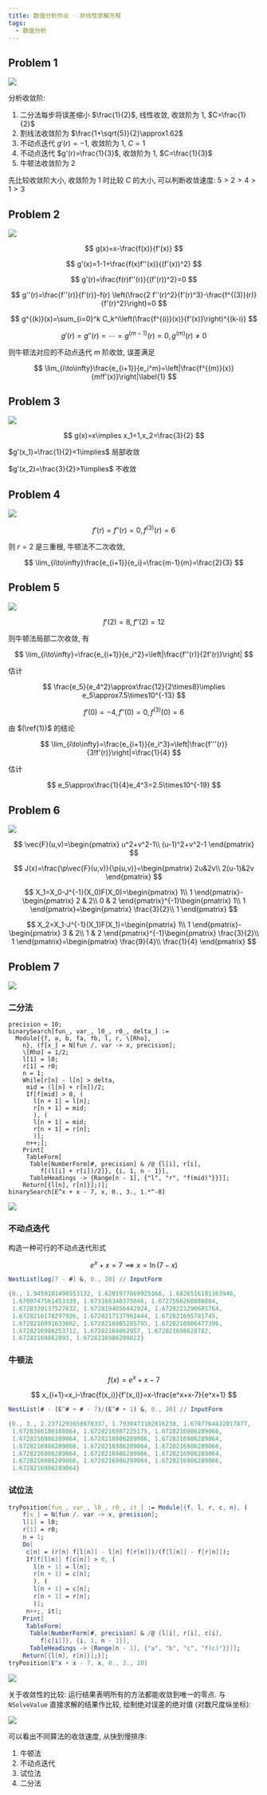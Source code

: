 ```yaml
---
title: 数值分析作业 - 非线性求解方程
tags:
  - 数值分析
---
```


## Problem 1

![](https://img.duanyll.com/img/20230318170803.png)

分析收敛阶:

1. 二分法每步将误差缩小 $\frac{1}{2}$, 线性收敛, 收敛阶为 $1$, $C=\frac{1}{2}$
2. 割线法收敛阶为 $\frac{1+\sqrt{5}}{2}\approx1.62$
3. 不动点迭代 $g'(r)=-1$, 收敛阶为 $1$, $C=1$
4. 不动点迭代 $g'(r)=\frac{1}{3}$, 收敛阶为 $1$, $C=\frac{1}{3}$
5. 牛顿法收敛阶为 $2$

先比较收敛阶大小, 收敛阶为 $1$ 时比较 $C$ 的大小, 可以判断收敛速度: $5>2>4>1>3$

## Problem 2

![](https://img.duanyll.com/img/20230318173349.png)

$$
g(x)=x-\frac{f(x)}{f'(x)}
$$

$$
g'(x)=1-1+\frac{f(x)f''(x)}{(f'(x))^2}
$$

$$
g'(r)=\frac{f(r)f''(r)}{(f'(r))^2}=0
$$

$$
g''(r)=\frac{f''(r)}{f'(r)}-f(r) \left(\frac{2
   f''(r)^2}{f'(r)^3}-\frac{f^{(3)}(r)}{f'(r)^2}\right)=0
$$

$$
g^{(k)}(x)=\sum_{i=0}^k C_k^i\left(\frac{f^{(i)}(x)}{f'(x)}\right)^{(k-i)}
$$

$$
g'(r)=g''(r)=\cdots=g^{(m-1)}(r)=0,g^{(m)}(r)\neq0
$$

则牛顿法对应的不动点迭代 $m$ 阶收敛, 误差满足

$$
\lim_{i\to\infty}\frac{e_{i+1}}{e_i^m}=\left|\frac{f^{(m)}(x)}{m!f'(x)}\right|\label{1}
$$

## Problem 3

![](https://img.duanyll.com/img/20230318185137.png)

$$
g(x)=x\implies x_1=1,x_2=\frac{3}{2}
$$

$g'(x_1)=\frac{1}{2}<1\implies$ 局部收敛

$g'(x_2)=\frac{3}{2}>1\implies$ 不收敛

## Problem 4

![](https://img.duanyll.com/img/20230318185502.png)

$$
f'(r)=f''(r)=0,f^{(3)}(r)=6
$$

则 $r=2$ 是三重根, 牛顿法不二次收敛,

$$
\lim_{i\to\infty}\frac{e_{i+1}}{e_i}=\frac{m-1}{m}=\frac{2}{3}
$$

## Problem 5

![](https://img.duanyll.com/img/20230318192743.png)

$$
f'(2)=8,f''(2)=12
$$

则牛顿法局部二次收敛, 有

$$
\lim_{i\to\infty}=\frac{e_{i+1}}{e_i^2}=\left|\frac{f''(r)}{2f'(r)}\right|
$$

估计

$$
\frac{e_5}{e_4^2}\approx\frac{12}{2\times8}\implies e_5\approx7.5\times10^{-13}
$$

$$
f'(0)=-4,f''(0)=0,f^{(3)}(0)=6
$$

由 $(\ref{1})$ 的结论

$$
\lim_{i\to\infty}=\frac{e_{i+1}}{e_i^3}=\left|\frac{f'''(r)}{3!f'(r)}\right|=\frac{1}{4}
$$

估计

$$
e_5\approx\frac{1}{4}e_4^3=2.5\times10^{-19}
$$

## Problem 6

![](https://img.duanyll.com/img/20230318205332.png)

$$
\vec{F}(u,v)=\begin{pmatrix}
    u^2+v^2-1\\
    (u-1)^2+v^2-1
\end{pmatrix}
$$

$$
J(x)=\frac{\p\vec{F}(u,v)}{\p(u,v)}=\begin{pmatrix}
    2u&2v\\
    2(u-1)&2v
\end{pmatrix}
$$

$$
X_1=X_0-J^{-1}(X_0)F(X_0)=\begin{pmatrix}
    1\\
    1
\end{pmatrix}-\begin{pmatrix}
    2 & 2\\
    0 & 2
\end{pmatrix}^{-1}\begin{pmatrix}
    1\\
    1
\end{pmatrix}=\begin{pmatrix}
    \frac{3}{2}\\
    1
\end{pmatrix}
$$

$$
X_2=X_1-J^{-1}(X_1)F(X_1)=\begin{pmatrix}
    1\\
    1
\end{pmatrix}-\begin{pmatrix}
    3 & 2\\
    1 & 2
\end{pmatrix}^{-1}\begin{pmatrix}
    \frac{3}{2}\\
    1
\end{pmatrix}=\begin{pmatrix}
    \frac{9}{4}\\
    \frac{1}{4}
\end{pmatrix}
$$

## Problem 7

![](https://img.duanyll.com/img/20230318211206.png)

### 二分法

```mathamatica
precision = 10;
binarySearch[fun_, var_, l0_, r0_, delta_] :=
  Module[{f, a, b, fa, fb, l, r, \[Rho],
    n}, (f[x_] = N[fun /. var -> x, precision];
    \[Rho] = 1/2;
    l[1] = l0;
    r[1] = r0;
    n = 1;
    While[r[n] - l[n] > delta,
     mid = (l[n] + r[n])/2;
     If[f[mid] > 0, (
       l[n + 1] = l[n];
       r[n + 1] = mid;
       ), (
       l[n + 1] = mid;
       r[n + 1] = r[n];
       )];
     n++;];
    Print[
     TableForm[
      Table[NumberForm[#, precision] & /@ {l[i], r[i],
         f[(l[i] + r[i])/2]}, {i, 1, n - 1}],
      TableHeadings -> {Range[n - 1], {"l", "r", "f(mid)"}}]];
    Return[{l[n], r[n]}];)];
binarySearch[E^x + x - 7, x, 0., 3., 1.*^-8]
```

![](https://img.duanyll.com/img/20230318213719.png)

### 不动点迭代

构造一种可行的不动点迭代形式

$$
e^x+x=7\implies x=\ln(7-x)
$$

```mathematica
NestList[Log[7 - #] &, 0., 20] // InputForm
```

```mathematica
{0., 1.9459101490553132, 1.6201977869925166, 1.6826516101163946,
 1.6709747561453339, 1.673168340375046, 1.6727566260886084,
 1.6728339137527832, 1.6728194056442924, 1.6728221290601764,
 1.6728216178297926, 1.6728217137962444, 1.672821695781745,
 1.6728216991633662, 1.6728216985285795, 1.6728216986477396,
 1.6728216986253712, 1.67282169862957, 1.672821698628782,
 1.67282169862893, 1.6728216986289022}
```

### 牛顿法

$$
f(x)=e^x+x-7
$$

$$
x_{i+1}=x_i-\frac{f(x_i)}{f'(x_i)}=x-\frac{e^x+x-7}{e^x+1}
$$

```mathematica
NestList[# - (E^# + # - 7)/(E^# + 1) &, 0., 20] // InputForm
```

```mathematica
{0., 3., 2.2371293658878337, 1.7930473102816238, 1.6787764832017877,
 1.6728366106108064, 1.6728216987225175, 1.6728216986289066,
 1.6728216986289064, 1.6728216986289066, 1.6728216986289064,
 1.6728216986289066, 1.6728216986289064, 1.6728216986289066,
 1.6728216986289064, 1.6728216986289066, 1.6728216986289064,
 1.6728216986289066, 1.6728216986289064, 1.6728216986289066,
 1.6728216986289064}
```

### 试位法

```mathematica
tryPosition[fun_, var_, l0_, r0_, it_] := Module[{f, l, r, c, n}, (
    f[x_] = N[fun /. var -> x, precision];
    l[1] = l0;
    r[1] = r0;
    n = 1;
    Do[
     c[n] = (r[n] f[l[n]] - l[n] f[r[n]])/(f[l[n]] - f[r[n]]);
     If[f[l[n]] f[c[n]] > 0, (
       l[n + 1] = l[n];
       r[n + 1] = c[n];
       ), (
       l[n + 1] = c[n];
       r[n + 1] = r[n];
       )];
     n++;, it];
    Print[
     TableForm[
      Table[NumberForm[#, precision] & /@ {l[i], r[i], c[i],
         f[c[i]]}, {i, 1, n - 1}],
      TableHeadings -> {Range[n - 1], {"a", "b", "c", "f(c)"}}]];
    Return[{l[n], r[n]}];)];
tryPosition[E^x + x - 7, x, 0., 3., 20]
```

![](https://img.duanyll.com/img/20230318221639.png)

关于收敛性的比较: 运行结果表明所有的方法都能收敛到唯一的零点. 与 `NSolveValue` 直接求解的结果作比较, 绘制绝对误差的绝对值 (对数尺度纵坐标):

![](https://img.duanyll.com/img/20230322102542.png)

可以看出不同算法的收敛速度, 从快到慢排序:

1. 牛顿法
2. 不动点迭代
3. 试位法
4. 二分法
